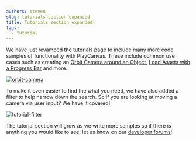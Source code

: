 ```yaml
---
authors: steven
slug: tutorials-section-expanded
title: Tutorials section expanded!
tags:
  - tutorial
---
```


[We have just revamped the tutorials page](https://developer.playcanvas.com/tutorials/) to include many more code samples of functionality with PlayCanvas. These include common use cases such as creating an [Orbit Camera around an Object](https://playcanvas.com/project/438243/overview/orbit-camera), [Load Assets with a Progress Bar](https://playcanvas.com/project/436584/overview/load-assets-with-progress-bar) and more.

[![orbit-camera](/img/Orbit-Camera.gif)](/img/Orbit-Camera.gif)

To make it even easier to find the what you need, we have also added a filter to help narrow down the search. So if you are looking at moving a camera via user input? We have it covered!

![tutorial-filter](/img/tutorial-filter.gif)

The tutorial section will grow as we write more samples so if there is anything you would like to see, let us know on our [developer forums](https://forum.playcanvas.com/c/suggestions)!
